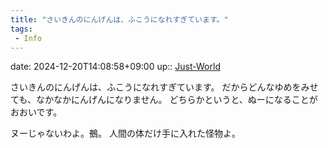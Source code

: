 ```yaml
---
title: "さいきんのにんげんは、ふこうになれすぎています。"
tags:
 - Info
---
```


date: 2024-12-20T14:08:58+09:00
up:: [Just-World](../Bar/Novel/Just-World/Just-World.md)

さいきんのにんげんは、ふこうになれすぎています。
だからどんなゆめをみせても、なかなかにんげんになりません。
どちらかというと、ぬーになることがおおいです。

ヌーじゃないわよ。鵺。
人間の体だけ手に入れた怪物よ。